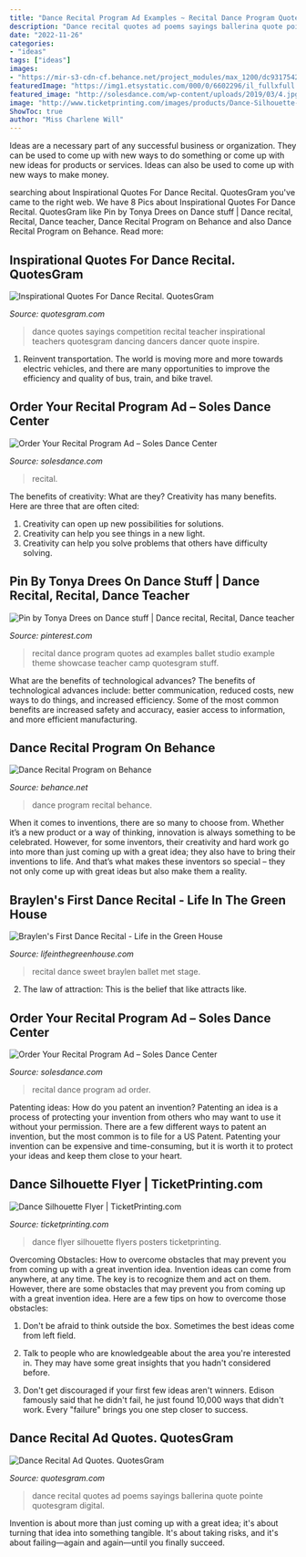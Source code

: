 ```yaml
---
title: "Dance Recital Program Ad Examples ~ Recital Dance Program Quotes Ad Examples Ballet Studio Example Theme Showcase Teacher Camp Quotesgram Stuff"
description: "Dance recital quotes ad poems sayings ballerina quote pointe quotesgram digital"
date: "2022-11-26"
categories:
- "ideas"
tags: ["ideas"]
images:
- "https://mir-s3-cdn-cf.behance.net/project_modules/max_1200/dc931754277869.5954ab03306fc.jpg"
featuredImage: "https://img1.etsystatic.com/000/0/6602296/il_fullxfull.311571215.jpg"
featured_image: "http://solesdance.com/wp-content/uploads/2019/03/4.jpg"
image: "http://www.ticketprinting.com/images/products/Dance-Silhouette-Flyer.png"
ShowToc: true
author: "Miss Charlene Will"
---
```



Ideas are a necessary part of any successful business or organization. They can be used to come up with new ways to do something or come up with new ideas for products or services. Ideas can also be used to come up with new ways to make money.

	

		
searching about Inspirational Quotes For Dance Recital. QuotesGram you've came to the right web. We have 8 Pics about Inspirational Quotes For Dance Recital. QuotesGram like Pin by Tonya Drees on Dance stuff | Dance recital, Recital, Dance teacher, Dance Recital Program on Behance and also Dance Recital Program on Behance. Read more:
		
    
## Inspirational Quotes For Dance Recital. QuotesGram

<img loading=lazy src="https://cdn.quotesgram.com/small/76/55/2089236261-to_dance1_pp.png" onerror="this.onerror=null;this.src='https://tse1.mm.bing.net/th?id=OIP.vgY76pETgKaSUDZqrI-_6AAAAA&amp;pid=15.1';" alt="Inspirational Quotes For Dance Recital. QuotesGram">

_Source: quotesgram.com_

>dance quotes sayings competition recital teacher inspirational teachers quotesgram dancing dancers dancer quote inspire. 

	

1) Reinvent transportation. The world is moving more and more towards electric vehicles, and there are many opportunities to improve the efficiency and quality of bus, train, and bike travel. 

    
## Order Your Recital Program Ad – Soles Dance Center

<img loading=lazy src="http://solesdance.com/wp-content/uploads/2019/03/4-768x768.jpg" onerror="this.onerror=null;this.src='https://tse4.mm.bing.net/th?id=OIP.LKONwqEn8YVXfi2LaHECqgHaHa&amp;pid=15.1';" alt="Order Your Recital Program Ad – Soles Dance Center">

_Source: solesdance.com_

>recital. 

	

The benefits of creativity: What are they?
Creativity has many benefits. Here are three that are often cited: 
1) Creativity can open up new possibilities for solutions. 
2) Creativity can help you see things in a new light. 
3) Creativity can help you solve problems that others have difficulty solving.

    
## Pin By Tonya Drees On Dance Stuff | Dance Recital, Recital, Dance Teacher

<img loading=lazy src="https://i.pinimg.com/originals/dd/48/7f/dd487f5cbcf111394fc77a6ebaf72c72.jpg" onerror="this.onerror=null;this.src='https://tse3.mm.bing.net/th?id=OIP.eapdOJHggbBXld69QYSJogHaE7&amp;pid=15.1';" alt="Pin by Tonya Drees on Dance stuff | Dance recital, Recital, Dance teacher">

_Source: pinterest.com_

>recital dance program quotes ad examples ballet studio example theme showcase teacher camp quotesgram stuff. 

	

What are the benefits of technological advances?
The benefits of technological advances include: better communication, reduced costs, new ways to do things, and increased efficiency. Some of the most common benefits are increased safety and accuracy, easier access to information, and more efficient manufacturing.

    
## Dance Recital Program On Behance

<img loading=lazy src="https://mir-s3-cdn-cf.behance.net/project_modules/max_1200/dc931754277869.5954ab03306fc.jpg" onerror="this.onerror=null;this.src='https://tse4.mm.bing.net/th?id=OIP.dwJgP4uqJ-T7tng-prdCHAHaE8&amp;pid=15.1';" alt="Dance Recital Program on Behance">

_Source: behance.net_

>dance program recital behance. 

	

When it comes to inventions, there are so many to choose from. Whether it’s a new product or a way of thinking, innovation is always something to be celebrated. However, for some inventors, their creativity and hard work go into more than just coming up with a great idea; they also have to bring their inventions to life. And that’s what makes these inventors so special – they not only come up with great ideas but also make them a reality.

    
## Braylen&#039;s First Dance Recital - Life In The Green House

<img loading=lazy src="http://www.lifeinthegreenhouse.com/wp-content/uploads/2014/06/IMG_0557.jpg" onerror="this.onerror=null;this.src='https://tse3.mm.bing.net/th?id=OIP.wF69urbYd8v5Il8fqeMD-gHaLH&amp;pid=15.1';" alt="Braylen&#039;s First Dance Recital - Life in the Green House">

_Source: lifeinthegreenhouse.com_

>recital dance sweet braylen ballet met stage. 

	

2. The law of attraction: This is the belief that like attracts like.

    
## Order Your Recital Program Ad – Soles Dance Center

<img loading=lazy src="http://solesdance.com/wp-content/uploads/2019/03/4.jpg" onerror="this.onerror=null;this.src='https://tse2.mm.bing.net/th?id=OIP._oDeFaqwAS0CIxNbSYW01QHaHa&amp;pid=15.1';" alt="Order Your Recital Program Ad – Soles Dance Center">

_Source: solesdance.com_

>recital dance program ad order. 

	

Patenting ideas: How do you patent an invention?
Patenting an idea is a process of protecting your invention from others who may want to use it without your permission. There are a few different ways to patent an invention, but the most common is to file for a US Patent. Patenting your invention can be expensive and time-consuming, but it is worth it to protect your ideas and keep them close to your heart.

    
## Dance Silhouette Flyer | TicketPrinting.com

<img loading=lazy src="http://www.ticketprinting.com/images/products/Dance-Silhouette-Flyer.png" onerror="this.onerror=null;this.src='https://tse4.mm.bing.net/th?id=OIP.sN2lg9WVPKtmaS7M03DBGgHaJ_&amp;pid=15.1';" alt="Dance Silhouette Flyer | TicketPrinting.com">

_Source: ticketprinting.com_

>dance flyer silhouette flyers posters ticketprinting. 

	

Overcoming Obstacles: How to overcome obstacles that may prevent you from coming up with a great invention idea.
Invention ideas can come from anywhere, at any time. The key is to recognize them and act on them. However, there are some obstacles that may prevent you from coming up with a great invention idea. Here are a few tips on how to overcome those obstacles:
1) Don't be afraid to think outside the box. Sometimes the best ideas come from left field.

2) Talk to people who are knowledgeable about the area you're interested in. They may have some great insights that you hadn't considered before.

3) Don't get discouraged if your first few ideas aren't winners. Edison famously said that he didn't fail, he just found 10,000 ways that didn't work. Every "failure" brings you one step closer to success.

    
## Dance Recital Ad Quotes. QuotesGram

<img loading=lazy src="https://img1.etsystatic.com/000/0/6602296/il_fullxfull.311571215.jpg" onerror="this.onerror=null;this.src='https://tse3.mm.bing.net/th?id=OIP.GZWvxxbRa5JxanvhM7tdpwHaFj&amp;pid=15.1';" alt="Dance Recital Ad Quotes. QuotesGram">

_Source: quotesgram.com_

>dance recital quotes ad poems sayings ballerina quote pointe quotesgram digital. 

	

Invention is about more than just coming up with a great idea; it's about turning that idea into something tangible. It's about taking risks, and it's about failing—again and again—until you finally succeed.


